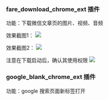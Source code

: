 
### fare_download_chrome_ext 插件

功能：下载微信文章页的图片、视频、音频

效果截图1：
![](https://pic.faremax.info/chrome-plugin.png)

效果截图2：
![](https://pic.faremax.info/chrome-plugin1.png)

注意在下载启动后，确认其使用权限
![](https://pic.faremax.info/%E5%B1%8F%E5%B9%95%E5%BF%AB%E7%85%A7%202019-06-01%2014.41.56.png)

### google_blank_chrome_ext 插件

功能：google 搜索页面新标签打开
